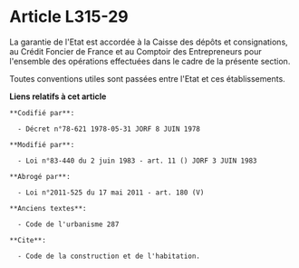# Article L315-29

La garantie de l'Etat est accordée à la Caisse des dépôts et consignations, au Crédit Foncier de France et au Comptoir des
Entrepreneurs pour l'ensemble des opérations effectuées dans le cadre de la présente section.

Toutes conventions utiles sont passées entre l'Etat et ces établissements.

**Liens relatifs à cet article**

	**Codifié par**:

	  - Décret n°78-621 1978-05-31 JORF 8 JUIN 1978

	**Modifié par**:

	  - Loi n°83-440 du 2 juin 1983 - art. 11 () JORF 3 JUIN 1983

	**Abrogé par**:

	  - Loi n°2011-525 du 17 mai 2011 - art. 180 (V)

	**Anciens textes**:

	  - Code de l'urbanisme 287

	**Cite**:

	  - Code de la construction et de l'habitation.
